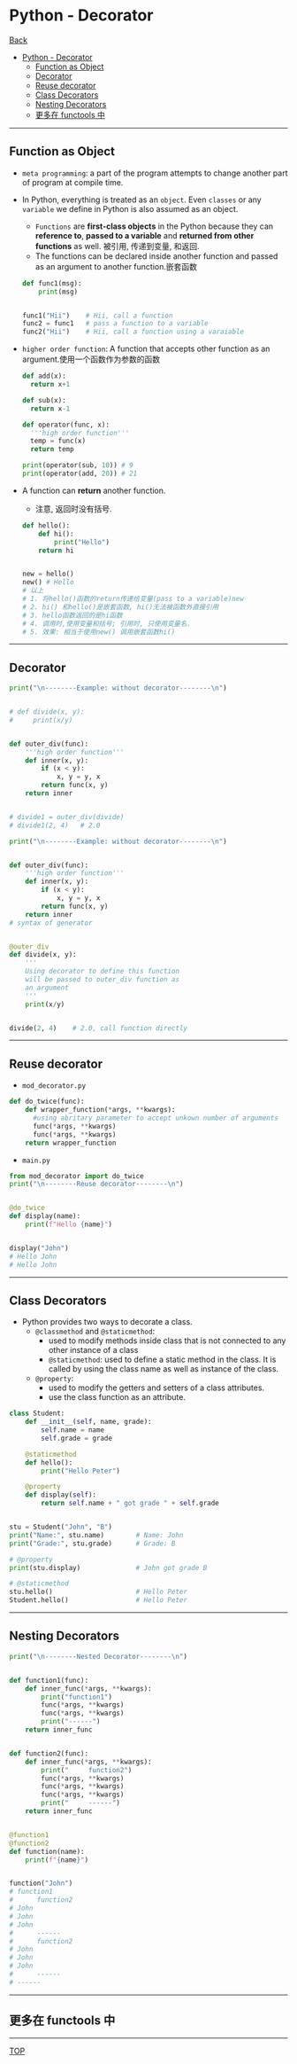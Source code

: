 # Python - Decorator

[Back](../index.md)

- [Python - Decorator](#python---decorator)
  - [Function as Object](#function-as-object)
  - [Decorator](#decorator)
  - [Reuse decorator](#reuse-decorator)
  - [Class Decorators](#class-decorators)
  - [Nesting Decorators](#nesting-decorators)
  - [更多在 functools 中](#更多在-functools-中)

---

## Function as Object

- `meta programming`: a part of the program attempts to change another part of program at compile time.

- In Python, everything is treated as an `object`. Even `classes` or any `variable` we define in Python is also assumed as an object.

  - `Functions` are **first-class objects** in the Python because they can **reference to**, **passed to a variable** and **returned from other functions** as well. 被引用, 传递到变量, 和返回.
  - The functions can be declared inside another function and passed as an argument to another function.嵌套函数

  ```py
  def func1(msg):
      print(msg)


  func1("Hii")    # Hii, call a function
  func2 = func1   # pass a function to a variable
  func2("Hii")    # Hii, call a function using a varaiable
  ```

- `higher order function`: A function that accepts other function as an argument.使用一个函数作为参数的函数

  ```py
  def add(x):
    return x+1

  def sub(x):
    return x-1

  def operator(func, x):
    '''high order function'''
    temp = func(x)
    return temp

  print(operator(sub, 10)) # 9
  print(operator(add, 20)) # 21

  ```

- A function can **return** another function.

  - 注意, 返回时没有括号.

  ```py
  def hello():
      def hi():
          print("Hello")
      return hi


  new = hello()
  new() # Hello
  # 以上
  # 1. 将hello()函数的return传递给变量(pass to a variable)new
  # 2. hi() 和hello()是嵌套函数, hi()无法被函数外直接引用
  # 3. hello函数返回的是hi函数
  # 4. 调用时,使用变量和括号; 引用时, 只使用变量名.
  # 5. 效果: 相当于使用new() 调用嵌套函数hi()
  ```

---

## Decorator

```py
print("\n--------Example: without decorator--------\n")


# def divide(x, y):
#     print(x/y)


def outer_div(func):
    '''high order function'''
    def inner(x, y):
        if (x < y):
            x, y = y, x
        return func(x, y)
    return inner


# divide1 = outer_div(divide)
# divide1(2, 4)   # 2.0

print("\n--------Example: without decorator--------\n")


def outer_div(func):
    '''high order function'''
    def inner(x, y):
        if (x < y):
            x, y = y, x
        return func(x, y)
    return inner
# syntax of generator


@outer_div
def divide(x, y):
    '''
    Using decorator to define this function
    will be passed to outer_div function as
    an argument
    '''
    print(x/y)


divide(2, 4)    # 2.0, call function directly

```

---

## Reuse decorator

- `mod_decorator.py`

```py
def do_twice(func):
    def wrapper_function(*args, **kwargs):
      #using abritary parameter to accept unkown number of arguments
      func(*args, **kwargs)
      func(*args, **kwargs)
    return wrapper_function

```

- `main.py`

```py
from mod_decorator import do_twice
print("\n--------Reuse decorator--------\n")


@do_twice
def display(name):
    print(f"Hello {name}")


display("John")
# Hello John
# Hello John
```

---

## Class Decorators

- Python provides two ways to decorate a class.
  - `@classmethod` and `@staticmethod`:
    - used to modify methods inside class that is not connected to any other instance of a class
    - `@staticmethod`: used to define a static method in the class. It is called by using the class name as well as instance of the class.
  - `@property`:
    - used to modify the getters and setters of a class attributes.
    - use the class function as an attribute.

```py
class Student:
    def __init__(self, name, grade):
        self.name = name
        self.grade = grade

    @staticmethod
    def hello():
        print("Hello Peter")

    @property
    def display(self):
        return self.name + " got grade " + self.grade


stu = Student("John", "B")
print("Name:", stu.name)        # Name: John
print("Grade:", stu.grade)      # Grade: B

# @property
print(stu.display)              # John got grade B

# @staticmethod
stu.hello()                     # Hello Peter
Student.hello()                 # Hello Peter
```

---

## Nesting Decorators

```py
print("\n--------Nested Decorator--------\n")


def function1(func):
    def inner_func(*args, **kwargs):
        print("function1")
        func(*args, **kwargs)
        func(*args, **kwargs)
        print("------")
    return inner_func


def function2(func):
    def inner_func(*args, **kwargs):
        print("     function2")
        func(*args, **kwargs)
        func(*args, **kwargs)
        func(*args, **kwargs)
        print("     ------")
    return inner_func


@function1
@function2
def function(name):
    print(f"{name}")


function("John")
# function1
#      function2
# John
# John
# John
#      ------
#      function2
# John
# John
# John
#      ------
# ------
```

---

## 更多在 functools 中

---

[TOP](#python---decorator)
